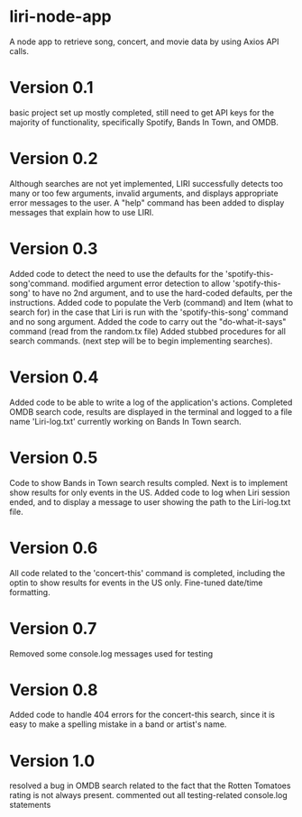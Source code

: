 # liri-node-app
A node app to retrieve song, concert, and movie data by using Axios API calls.

# Version 0.1 
basic project set up mostly completed, still need to get API keys for the majority of functionality, specifically Spotify, Bands In Town, and OMDB.

# Version 0.2
Although searches are not yet implemented, LIRI successfully detects too many or too few arguments, invalid arguments, and displays appropriate error messages to the user.
A "help" command has been added to display messages that explain how to use LIRI.

# Version 0.3
Added code to detect the need to use the defaults for the 'spotify-this-song'command. modified argument error detection to allow 'spotify-this-song' to have no 2nd argument, and to use the hard-coded defaults, per the instructions.
Added code to populate the Verb (command) and Item (what to search for) in the case that Liri is run with the 'spotify-this-song' command and no song argument.
Added the code to carry out the "do-what-it-says" command (read from the random.tx file)
Added stubbed procedures for all search commands. (next step will be to begin implementing searches).

# Version 0.4
Added code to be able to write a log of the application's actions. Completed OMDB search code, results are displayed in the terminal and logged to a file name 'Liri-log.txt'
currently working on Bands In Town search.

# Version 0.5
Code to show Bands in Town search results compled. Next is to implement show results for only events in the US.
Added code to log when Liri session ended, and to display a message to user showing the path to the Liri-log.txt file.

# Version 0.6
All code related to the 'concert-this' command is completed, including the optin to show results for events in the US only. Fine-tuned date/time formatting.

# Version 0.7
Removed some console.log messages used for testing

# Version 0.8
Added code to handle 404 errors for the concert-this search, since it is easy to make a spelling mistake in a band or artist's name.

# Version 1.0
resolved a bug in OMDB search related to the fact that the Rotten Tomatoes rating is not always present.
commented out all testing-related console.log statements

